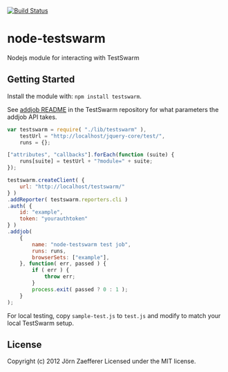 [![Build Status](https://secure.travis-ci.org/jzaefferer/node-testswarm.png)](http://travis-ci.org/jzaefferer/node-testswarm)

# node-testswarm

Nodejs module for interacting with TestSwarm

## Getting Started
Install the module with: `npm install testswarm`.

See [addjob README](https://github.com/jquery/testswarm/tree/master/scripts/addjob#fields) in the TestSwarm repository for what parameters the addjob API takes.

```javascript
var testswarm = require( "./lib/testswarm" ),
	testUrl = "http://localhost/jquery-core/test/",
	runs = {};

["attributes", "callbacks"].forEach(function (suite) {
	runs[suite] = testUrl + "?module=" + suite;
});

testswarm.createClient( {
	url: "http://localhost/testswarm/"
} )
.addReporter( testswarm.reporters.cli )
.auth( {
	id: "example",
	token: "yourauthtoken"
} )
.addjob(
	{
		name: "node-testswarm test job",
		runs: runs,
		browserSets: ["example"],
	}, function( err, passed ) {
		if ( err ) {
			throw err;
		}
		process.exit( passed ? 0 : 1 );
	}
);
```

For local testing, copy `sample-test.js` to `test.js` and modify to match your local TestSwarm setup.

## License
Copyright (c) 2012 Jörn Zaefferer
Licensed under the MIT license.
